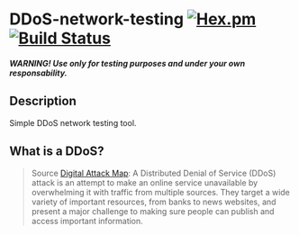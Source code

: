 # DDoS-network-testing [![Hex.pm](https://img.shields.io/hexpm/l/plug.svg)](http://www.apache.org/licenses/LICENSE-2.0) [![Build Status](https://travis-ci.org/pelayolluna/DDoS-network-testing.svg?branch=master)](https://travis-ci.org/pelayolluna/DDoS-network-testing)

<span>***WARNING! Use only for testing purposes and under your own responsability.***</span>

## Description
Simple DDoS network testing tool.

## What is a DDoS?
> Source [Digital Attack Map](http://www.digitalattackmap.com/understanding-ddos/): A Distributed Denial of Service (DDoS) attack is an attempt to make an online service unavailable by overwhelming it with traffic from multiple sources. They target a wide variety of important resources, from banks to news websites, and present a major challenge to making sure people can publish and access important information.

